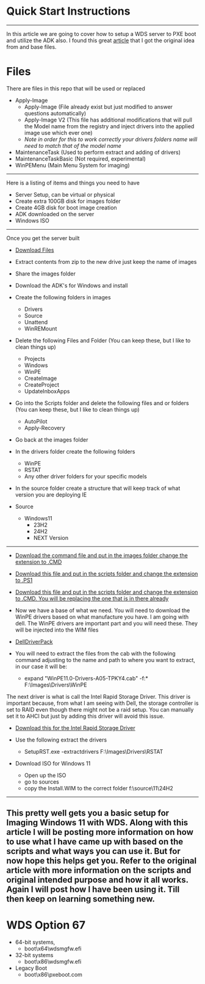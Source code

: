 # Quick Start Instructions
---

In this article we are going to cover how to setup a WDS server to PXE boot and utilize the ADK also. I found this great [article](https://learn.microsoft.com/en-us/windows-hardware/manufacture/desktop/system-builder-deployment?view=windows-11) that I got the original idea from and base files.  

# Files
There are files in this repo that will be used or replaced
- Apply-Image
    -  Apply-Image (File already exist but just modified to answer questions automatically)
    -  Apply-Image V2 (This file has additional modifications that will pull the Model name from the registry and inject drivers into the applied image use which ever one)
    - *Note in order for this to work correctly your drivers folders name will need to match that of the model name*
- MaintenanceTask (Used to perform extract and adding of drivers)
- MaintenanceTaskBasic (Not required, experimental)
- WinPEMenu (Main Menu System for imaging)

---

Here is a listing of items and things you need to have

 - Server Setup, can be virtual or physical
 - Create extra 100GB disk for images folder
 - Create 4GB disk for boot image creation
 - ADK downloaded on the server
 - Windows ISO

---

Once you get the server built 


- [Download Files](https://learn.microsoft.com/en-us/windows-hardware/manufacture/desktop/system-builder-deployment?view=windows-11#extract-imageszip)

- Extract contents from zip to the new drive just keep the name of images

- Share the images folder 

- Download the ADK's for Windows and install

- Create the following folders in images
    - Drivers
    - Source
    - Unattend
    - WinREMount

- Delete the following Files and Folder (You can keep these, but I like to clean things up)
    - Projects
    - Windows
    - WinPE
    - CreateImage
    - CreateProject
    - UpdateInboxApps

- Go into the Scripts folder and delete the following files and or folders (You can keep these, but I like to clean things up)
    - AutoPilot
    - Apply-Recovery

- Go back at the images folder

- In the drivers folder create the following folders
    - WinPE
    - RSTAT
    - Any other driver folders for your specific models

- In the source folder create a structure that will keep track of what version you are deploying IE

- Source
    - Windows11
        - 23H2
        - 24H2
        - NEXT Version
---


- [Download the command file and put in the images folder change the extension to .CMD](MaintenanceTask.txt)

- [Download this file and put in the scripts folder and change the extension to .PS1](RemovePackages.txt)

- [Download this file and put in the scripts folder and change the extension to .CMD. You will be replacing the one that is in there already](CaptureImage.txt)

- Now we have a base of what we need. You will need to download the WinPE drivers based on what manufacture you have. I am going with dell. The WinPE drivers are important part and you will need these. They will be injected into the WIM files 

- [DellDriverPack](https://www.dell.com/support/kbdoc/en-us/000211541/winpe-11-driver-pack)

- You will need to extract the files from the cab with the following command adjusting to the name and path to where you want to extract, in our case it will be:
    - expand "WinPE11.0-Drivers-A05-TPKY4.cab" -f:* F:\Images\Drivers\WinPE

The next driver is what is call the Intel Rapid Storage Driver. This driver is important because, from what I am seeing with Dell, the storage controller is set to RAID even though there might not be a raid setup. You can manually set it to AHCI but just by adding this driver will avoid this issue. 

- [Download this for the Intel Rapid Storage Driver](https://www.intel.com/content/www/us/en/download/19512/intel-rapid-storage-technology-driver-installation-software-with-intel-optane-memory-10th-and-11th-gen-platforms.html)

- Use the following extract the drivers 
    - SetupRST.exe -extractdrivers F:\Images\Drivers\RSTAT

- Download ISO for Windows 11
    - Open up the ISO
    - go to sources
    - copy the Install.WIM to the correct folder
        f:\source\11\24H2
---

## This pretty well gets you a basic setup for Imaging Windows 11 with WDS. Along with this article I will be posting more information on how to use what I have came up with based on the scripts and what ways you can use it. But for now hope this helps get you. Refer to the original article with more information on the scripts and original intended purpose and how it all works. Again I will post how I have been using it. Till then keep on learning something new. 

# WDS Option 67

- 64-bit systems,
    - boot\x64\wdsmgfw.efi
- 32-bit systems
    - boot\x86\wdsmgfw.efi
- Legacy Boot
    - boot\x86\pxeboot.com







